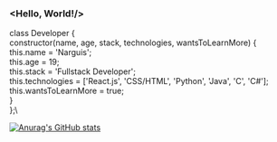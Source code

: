 ### <Hello, World!/>

class Developer {\
  constructor(name, age, stack, technologies, wantsToLearnMore) {\
    this.name = 'Narguis';\
    this.age = 19;\
    this.stack = 'Fullstack Developer';\
    this.technologies = ['React.js', 'CSS/HTML', 'Python', 'Java', 'C', 'C#'];\
    this.wantsToLearnMore = true;\
  }\
};\


<!--
**narguis/narguis** is a ✨ _special_ ✨ repository because its `README.md` (this file) appears on your GitHub profile.

Here are some ideas to get you started:

- 🔭 I’m currently working on ...
- 🌱 I’m currently learning ...
- 👯 I’m looking to collaborate on ...
- 🤔 I’m looking for help with ...
- 💬 Ask me about ...
- 📫 How to reach me: ...
- 😄 Pronouns: ...
- ⚡ Fun fact: ...
-->

[![Anurag's GitHub stats](https://github-readme-stats.vercel.app/api?username=narguis)](https://github.com/anuraghazra/github-readme-stats)
